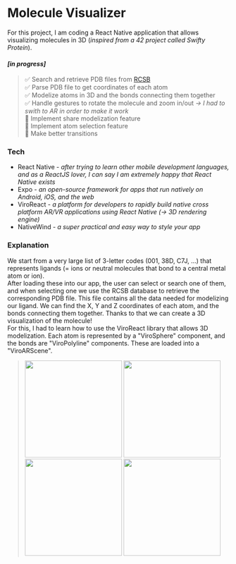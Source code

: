 # Molecule Visualizer
For this project, I am coding a React Native application that allows visualizing molecules in 3D (_inspired from a 42 project called Swifty Protein_).

#### _[in progress]_
>✅ Search and retrieve PDB files from [ RCSB ](https://www.rcsb.org/)  
✅ Parse PDB file to get coordinates of each atom  
✅ Modelize atoms in 3D and the bonds connecting them together  
✅ Handle gestures to rotate the molecule and zoom in/out _→ I had to swith to AR in order to make it work_  
🔲 Implement share modelization feature  
🔲 Implement atom selection feature  
🔲 Make better transitions  



### Tech
- React Native - _after trying to learn other mobile development languages, and as a ReactJS lover, I can say I am extremely happy that React Native exists_
- Expo - _an open-source framework for apps that run natively on Android, iOS, and the web_
- ViroReact - _a platform for developers to rapidly build native cross platform AR/VR applications using React Native (-> 3D rendering engine)_
- NativeWind - _a super practical and easy way to style your app_


### Explanation
We start from a very large list of 3-letter codes (001, 38D, C7J, ...) that represents ligands (= ions or neutral molecules that bond to a central metal atom or ion).  
After loading these into our app, the user can select or search one of them, and when selecting one we use the RCSB database to retrieve the corresponding PDB file. This file contains all the data needed for modelizing our ligand. We can find the X, Y and Z coordinates of each atom, and the bonds connecting them together. Thanks to that we can create a 3D visualization of the molecule!  
For this, I had to learn how to use the ViroReact library that allows 3D modelization. Each atom is represented by a "ViroSphere" component, and the bonds are "ViroPolyline" components. These are loaded into a "ViroARScene".
> <img src="https://github.com/marwa-kb/molecule-visualizer/assets/68017133/8ca8aefd-d2cf-48a2-9215-ded77631257b" width="220"/>  
> <img src="https://github.com/marwa-kb/molecule-visualizer/assets/68017133/d5241a50-b818-499a-8a0a-0c65858c7151" width="220"/>  
> <img src="https://github.com/marwa-kb/molecule-visualizer/assets/68017133/569a6100-ac3f-49e0-bba0-88dfa5a71159" width="220"/>
> <img src="https://github.com/marwa-kb/molecule-visualizer/assets/68017133/0a105c8e-203f-4074-b6e9-098934488ddd" width="220"/>  
